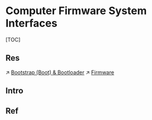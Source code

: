 # Computer Firmware System Interfaces

[TOC]



## Res
↗ [Bootstrap (Boot) & Bootloader](../../Firmware/🌽%20Bootstrap%20(Boot)%20&%20Bootloader/Bootstrap%20(Boot)%20&%20Bootloader.md)
↗ [Firmware](../../Firmware/Firmware.md)



## Intro


## Ref

